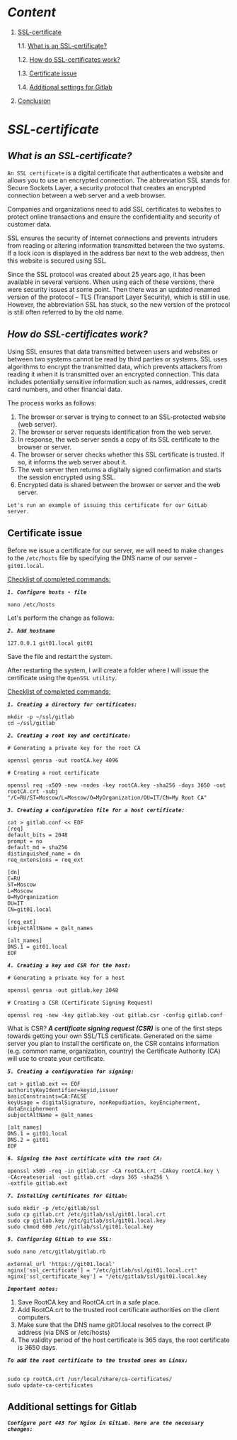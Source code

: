 # ___Content___

1. [SSL-certificate](#основная-часть)

   1.1. [What is an SSL-certificate?](#подраздел-1)

   1.2. [How do SSL-certificates work?](https://github.com/NikitaPrimakov/Certificate?tab=readme-ov-file#how-do-ssl-certificates-work "How do SSL-certificates work?")

   1.3. [Certificate issue](https://github.com/NikitaPrimakov/Certificate?tab=readme-ov-file#certificate-issue "Certificate issue")

   1.4. [Additional settings for Gitlab](https://github.com/NikitaPrimakov/Certificate?tab=readme-ov-file#additional-settings-for-gitlab "Additional settings for Gitlab")

3. [Conclusion](#Conclusion)

# ___SSL-certificate___

## ___What is an SSL-certificate?___

```An SSL certificate``` is a digital certificate that authenticates a website and allows you to use an encrypted connection. The abbreviation SSL stands for Secure Sockets Layer, a security protocol that creates an encrypted connection between a web server and a web browser.

Companies and organizations need to add SSL certificates to websites to protect online transactions and ensure the confidentiality and security of customer data.

SSL ensures the security of Internet connections and prevents intruders from reading or altering information transmitted between the two systems. If a lock icon is displayed in the address bar next to the web address, then this website is secured using SSL.

Since the SSL protocol was created about 25 years ago, it has been available in several versions. When using each of these versions, there were security issues at some point. Then there was an updated renamed version of the protocol – TLS (Transport Layer Security), which is still in use. However, the abbreviation SSL has stuck, so the new version of the protocol is still often referred to by the old name.

## ___How do SSL-certificates work?___

Using SSL ensures that data transmitted between users and websites or between two systems cannot be read by third parties or systems. SSL uses algorithms to encrypt the transmitted data, which prevents attackers from reading it when it is transmitted over an encrypted connection. This data includes potentially sensitive information such as names, addresses, credit card numbers, and other financial data.

The process works as follows:

1. The browser or server is trying to connect to an SSL-protected website (web server).
2. The browser or server requests identification from the web server.
3. In response, the web server sends a copy of its SSL certificate to the browser or server.
4. The browser or server checks whether this SSL certificate is trusted. If so, it informs the web server about it.
5. The web server then returns a digitally signed confirmation and starts the session encrypted using SSL.
6. Encrypted data is shared between the browser or server and the web server.

```Let's run an example of issuing this certificate for our GitLab server.```


## Certificate issue

Before we issue a certificate for our server, we will need to make changes to the ```/etc/hosts``` file by specifying the DNS name of our server - ```git01.local```.

<u>Checklist of completed commands:</u>

___```1. Configure hosts - file```___  
```
nano /etc/hosts
```

Let's perform the change as follows:

___```2. Add hostname```___
```
127.0.0.1 git01.local git01
```

Save the file and restart the system.

After restarting the system, I will create a folder where I will issue the certificate using the ```OpenSSL utility```.

<u>Checklist of completed commands:</u>

___```1. Creating a directory for certificates:```___

```
mkdir -p ~/ssl/gitlab
cd ~/ssl/gitlab
```

___```2. Creating a root key and certificate:```___

```
# Generating a private key for the root CA

openssl genrsa -out rootCA.key 4096

# Creating a root certificate

openssl req -x509 -new -nodes -key rootCA.key -sha256 -days 3650 -out rootCA.crt -subj "/C=RU/ST=Moscow/L=Moscow/O=MyOrganization/OU=IT/CN=My Root CA" 
```

___```3. Creating a configuration file for a host certificate:```___
 
```
cat > gitlab.conf << EOF
[req]
default_bits = 2048
prompt = no
default_md = sha256
distinguished_name = dn
req_extensions = req_ext

[dn]
C=RU
ST=Moscow
L=Moscow
O=MyOrganization
OU=IT
CN=git01.local

[req_ext]
subjectAltName = @alt_names

[alt_names]
DNS.1 = git01.local
EOF
```

___```4. Creating a key and CSR for the host:```___

```
# Generating a private key for a host
    
openssl genrsa -out gitlab.key 2048

# Creating a CSR (Certificate Signing Request)
    
openssl req -new -key gitlab.key -out gitlab.csr -config gitlab.conf
```

What is CSR? ___A certificate signing request (CSR)___ is one of the first steps towards getting your own SSL/TLS certificate. Generated on the same server you plan to install the certificate on, the CSR contains information (e.g. common name, organization, country) the Certificate Authority (CA) will use to create your certificate.

___```5. Creating a configuration for signing:```___

```
cat > gitlab.ext << EOF
authorityKeyIdentifier=keyid,issuer
basicConstraints=CA:FALSE
keyUsage = digitalSignature, nonRepudiation, keyEncipherment, dataEncipherment
subjectAltName = @alt_names

[alt_names]
DNS.1 = git01.local
DNS.2 = git01
EOF
```

___```6. Signing the host certificate with the root CA:```___

```
openssl x509 -req -in gitlab.csr -CA rootCA.crt -CAkey rootCA.key \
-CAcreateserial -out gitlab.crt -days 365 -sha256 \
-extfile gitlab.ext
```

___```7. Installing certificates for GitLab:```___

```
sudo mkdir -p /etc/gitlab/ssl
sudo cp gitlab.crt /etc/gitlab/ssl/git01.local.crt
sudo cp gitlab.key /etc/gitlab/ssl/git01.local.key
sudo chmod 600 /etc/gitlab/ssl/git01.local.key
```

___```8. Configuring GitLab to use SSL:```___

```
sudo nano /etc/gitlab/gitlab.rb

external_url 'https://git01.local'
nginx['ssl_certificate'] = "/etc/gitlab/ssl/git01.local.crt"
nginx['ssl_certificate_key'] = "/etc/gitlab/ssl/git01.local.key
```

___```Important notes:```___

1. Save RootCA.key and RootCA.crt in a safe place. 
2. Add RootCA.crt to the trusted root certificate authorities on the client computers.
3. Make sure that the DNS name git01.local resolves to the correct IP address (via DNS or /etc/hosts)
4. The validity period of the host certificate is 365 days, the root certificate is 3650 days.

___```To add the root certificate to the trusted ones on Linux:```___

```

sudo cp rootCA.crt /usr/local/share/ca-certificates/
sudo update-ca-certificates

```


## Additional settings for Gitlab

___```Configure port 443 for Nginx in GitLab. Here are the necessary changes:```___

